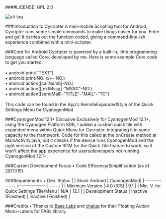 ####LICENSE: GPL 2.0

![alt tag](https://lh3.googleusercontent.com/z7RoMGVtvrMri2S5QkDyj0n2Ji6W-GcOt3Zl3QhtQY0=w1366-h768-rw)

###Introduction to Cycripter
A mini-mobile Scripting tool for Android, Cycripter runs some simple commands to make things easier for you. Enter and go! It carries out the function coded, giving a command-line-ish experience combined with a mini-scripter.

###Core for Android
Cycripter is powered by a built-in, little programming language called Core, developed by me. Here is some example Core code to get you started:
<br>
<br>• android.print(&quot;TEXT&quot;)
<br>• android.print(NO. x/+- NO.)
<br>• android.action([callNumb]-NO.)
<br>• android.action([textMssg]-&quot;MSSG&quot;-NO.)
<br>• android.action([sendMail]-&quot;TITLE&quot;-&quot;MAIL&quot;-&quot;TO&quot;)
<br>
<br>This code can be found in the App's RemoteExpandedStyle of the Quick Settings Menu for CyanogenMod

###CyanogenMod 12.1+ Exclusive
Exclusively for CyanogenMod 12.1+, using the Cyanogen Platform SDK, I added a custom quick tile with expanded menu within Quick Menu for Cycripter, integrating it in some capacity to the framework. Code for this called at the onCreate method at MainActivity.java, but it checks if the device runs CyanogenMod and the right version of the Custom ROM for the Quick Tile feature to work, so it won't affect the app experience for users/developers not running CyanogenMod 12.1+.

###Current Development Focus
• Code Efficency/Simplification (as of 29/11/15)

###Requirements + Dev. Status
|                 | Stock Android       | CyanogenMod|
| -------------   |:-------------:| -----:    |
| Minimum Version    | 4.0 (ICS)     | 9.1       |
| Min. V. for Quick Settings Tile/Menu | N/A           |   12.1    |
| Development Status   | Inactive (Finished)     |    Inactive (Finished)     |

###Credits
• Thanks to <a href="http://www.github.com/futuresimple">Base Labs</a> and <a href="http://www.github.com/chalup">chalup</a> for their Floating Action Menu+Labels for FABs library.
